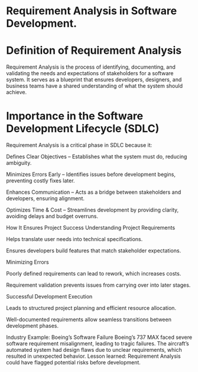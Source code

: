 # Requirement Analysis in Software Development.

# Definition of Requirement Analysis
Requirement Analysis is the process of identifying, documenting, and validating the needs and expectations of stakeholders for a software system. It serves as a blueprint that ensures developers, designers, and business teams have a shared understanding of what the system should achieve.

# Importance in the Software Development Lifecycle (SDLC)
Requirement Analysis is a critical phase in SDLC because it:

Defines Clear Objectives – Establishes what the system must do, reducing ambiguity.

Minimizes Errors Early – Identifies issues before development begins, preventing costly fixes later.

Enhances Communication – Acts as a bridge between stakeholders and developers, ensuring alignment.

Optimizes Time & Cost – Streamlines development by providing clarity, avoiding delays and budget overruns.

How It Ensures Project Success
Understanding Project Requirements

Helps translate user needs into technical specifications.

Ensures developers build features that match stakeholder expectations.

Minimizing Errors

Poorly defined requirements can lead to rework, which increases costs.

Requirement validation prevents issues from carrying over into later stages.

Successful Development Execution

Leads to structured project planning and efficient resource allocation.

Well-documented requirements allow seamless transitions between development phases.

Industry Example: Boeing’s Software Failure
Boeing’s 737 MAX faced severe software requirement misalignment, leading to tragic failures. The aircraft’s automated system had design flaws due to unclear requirements, which resulted in unexpected behavior. Lesson learned: Requirement Analysis could have flagged potential risks before development.
